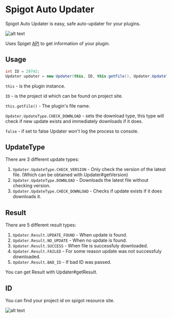 # Spigot Auto Updater
Spigot Auto Updater is easy, safe auto-updater for your plugins.

![alt text](https://spiget.org/img/logo-plain-x64.png "Spiget")

Uses Spiget [API](https://spiget.org/) to get information of your plugin.

## Usage
```java
int ID = 29742;
Updater updater = new Updater(this, ID, this.getFile(), Updater.UpdateType.CHECK_DOWNLOAD, false);
```
`this` - is the plugin instance.

`ID` - is the project id which can be found on project site.

`this.getFile()` - The plugin's file name.

`Updater.UpdateType.CHECK_DOWNLOAD` - sets the download type, this type will check if new update exists and immediately downloads if it does.

`false` - if set to false Updater won't log the process to console.

## UpdateType
There are 3 different update types:
1. `Updater.UpdateType.CHECK_VERSION` - Only check the version of the latest file. (Which can be obtained with Updater#getVersion)
2. `Updater.UpdateType.DOWNLOAD` - Downloads the latest file without checking version.
3. `Updater.UpdateType.CHECK_DOWNLOAD` - Checks if update exists if it does downloads it.

## Result
There are 5 different result types:
1. `Updater.Result.UPDATE_FOUND` - When update is found.
2. `Updater.Result.NO_UPDATE` - When no update is found.
3. `Updater.Result.SUCCESS` - When file is successfuly downloaded.
4. `Updater.Result.FAILED` - For some reason update was not successfuly downloaded.
5. `Updater.Result.BAD_ID` - If bad ID was passed.

You can get Result with Updater#getResult.
    
## ID
You can find your project id on spigot resource site.

![alt text](https://i.imgur.com/sReoiZd.png)
